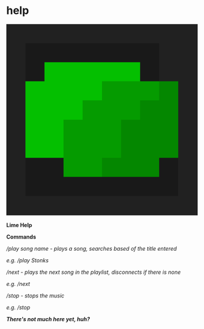 # help
![Lime Logo/Icon](assets/lime-nor.png)

**Lime Help**

**Commands**

_/play_ _song name_ _- plays a song, searches based of the title entered_

_e.g. /play Stonks_

_/next_ _- plays the next song in the playlist, disconnects if there is none_

_e.g. /next_

_/stop_ _- stops the music_

_e.g. /stop_


***There's not much here yet, huh?***
